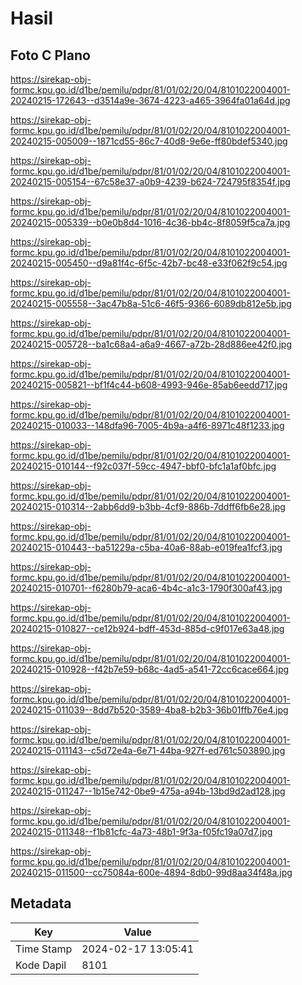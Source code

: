 # Hasil

## Foto C Plano

https://sirekap-obj-formc.kpu.go.id/d1be/pemilu/pdpr/81/01/02/20/04/8101022004001-20240215-172643--d3514a9e-3674-4223-a465-3964fa01a64d.jpg

https://sirekap-obj-formc.kpu.go.id/d1be/pemilu/pdpr/81/01/02/20/04/8101022004001-20240215-005009--1871cd55-86c7-40d8-9e6e-ff80bdef5340.jpg

https://sirekap-obj-formc.kpu.go.id/d1be/pemilu/pdpr/81/01/02/20/04/8101022004001-20240215-005154--67c58e37-a0b9-4239-b624-724795f8354f.jpg

https://sirekap-obj-formc.kpu.go.id/d1be/pemilu/pdpr/81/01/02/20/04/8101022004001-20240215-005339--b0e0b8d4-1016-4c36-bb4c-8f8059f5ca7a.jpg

https://sirekap-obj-formc.kpu.go.id/d1be/pemilu/pdpr/81/01/02/20/04/8101022004001-20240215-005450--d9a81f4c-6f5c-42b7-bc48-e33f062f9c54.jpg

https://sirekap-obj-formc.kpu.go.id/d1be/pemilu/pdpr/81/01/02/20/04/8101022004001-20240215-005558--3ac47b8a-51c6-46f5-9366-6089db812e5b.jpg

https://sirekap-obj-formc.kpu.go.id/d1be/pemilu/pdpr/81/01/02/20/04/8101022004001-20240215-005728--ba1c68a4-a6a9-4667-a72b-28d886ee42f0.jpg

https://sirekap-obj-formc.kpu.go.id/d1be/pemilu/pdpr/81/01/02/20/04/8101022004001-20240215-005821--bf1f4c44-b608-4993-946e-85ab6eedd717.jpg

https://sirekap-obj-formc.kpu.go.id/d1be/pemilu/pdpr/81/01/02/20/04/8101022004001-20240215-010033--148dfa96-7005-4b9a-a4f6-8971c48f1233.jpg

https://sirekap-obj-formc.kpu.go.id/d1be/pemilu/pdpr/81/01/02/20/04/8101022004001-20240215-010144--f92c037f-59cc-4947-bbf0-bfc1a1af0bfc.jpg

https://sirekap-obj-formc.kpu.go.id/d1be/pemilu/pdpr/81/01/02/20/04/8101022004001-20240215-010314--2abb6dd9-b3bb-4cf9-886b-7ddff6fb6e28.jpg

https://sirekap-obj-formc.kpu.go.id/d1be/pemilu/pdpr/81/01/02/20/04/8101022004001-20240215-010443--ba51229a-c5ba-40a6-88ab-e019fea1fcf3.jpg

https://sirekap-obj-formc.kpu.go.id/d1be/pemilu/pdpr/81/01/02/20/04/8101022004001-20240215-010701--f6280b79-aca6-4b4c-a1c3-1790f300af43.jpg

https://sirekap-obj-formc.kpu.go.id/d1be/pemilu/pdpr/81/01/02/20/04/8101022004001-20240215-010827--ce12b924-bdff-453d-885d-c9f017e63a48.jpg

https://sirekap-obj-formc.kpu.go.id/d1be/pemilu/pdpr/81/01/02/20/04/8101022004001-20240215-010928--f42b7e59-b68c-4ad5-a541-72cc6cace664.jpg

https://sirekap-obj-formc.kpu.go.id/d1be/pemilu/pdpr/81/01/02/20/04/8101022004001-20240215-011039--8dd7b520-3589-4ba8-b2b3-36b01ffb76e4.jpg

https://sirekap-obj-formc.kpu.go.id/d1be/pemilu/pdpr/81/01/02/20/04/8101022004001-20240215-011143--c5d72e4a-6e71-44ba-927f-ed761c503890.jpg

https://sirekap-obj-formc.kpu.go.id/d1be/pemilu/pdpr/81/01/02/20/04/8101022004001-20240215-011247--1b15e742-0be9-475a-a94b-13bd9d2ad128.jpg

https://sirekap-obj-formc.kpu.go.id/d1be/pemilu/pdpr/81/01/02/20/04/8101022004001-20240215-011348--f1b81cfc-4a73-48b1-9f3a-f05fc19a07d7.jpg

https://sirekap-obj-formc.kpu.go.id/d1be/pemilu/pdpr/81/01/02/20/04/8101022004001-20240215-011500--cc75084a-600e-4894-8db0-99d8aa34f48a.jpg


## Metadata

| Key        | Value               |
| ---------- | ------------------- |
| Time Stamp | 2024-02-17 13:05:41 |
| Kode Dapil | 8101                |



